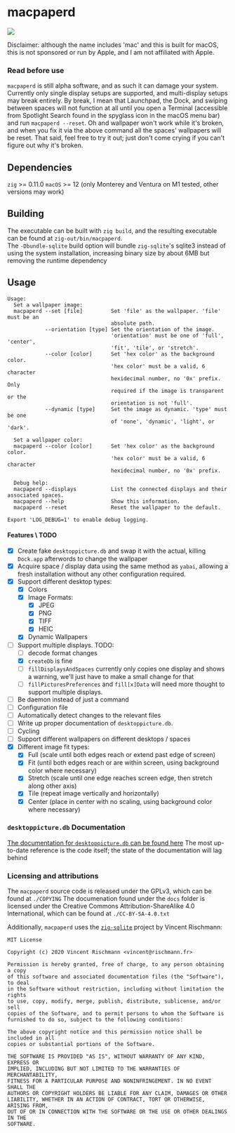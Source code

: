 # macpaperd

[![](https://badgers.space/github/license/amusingimpala75/macpaperd)](./COPYING)

Disclaimer: although the name includes 'mac' and this is built for macOS, this is not sponsored or run by Apple, and I am not affiliated with Apple.

### Read before use

`macpaperd` is still alpha software, and as such it can damage your system. Currently only single display setups are supported, and multi-display setups may break entirely. By break, I mean that Launchpad, the Dock, and swiping between spaces will not function at all until you open a Terminal (accessible from Spotlight Search found in the spyglass icon in the macOS menu bar) and run `macpaperd --reset`. Oh and wallpaper won't work while it's broken, and when you fix it via the above command all the spaces' wallpapers will be reset. That said, feel free to try it out; just don't come crying if you can't figure out why it's broken.

## Dependencies

`zig` >= 0.11.0
`macOS` >= 12 (only Monterey and Ventura on M1 tested, other versions may work)

## Building

The executable can be built with `zig build`, and the resulting executable can be found at `zig-out/bin/macpaperd`.  
The `-Dbundle-sqlite` build option will bundle `zig-sqlite`'s sqlite3 instead of using the system installation, increasing binary size by about 6MB but removing the runtime dependency

## Usage

```
Usage:
  Set a wallpaper image:
  macpaperd --set [file]         Set 'file' as the wallpaper. 'file' must be an
                                 absolute path.
            --orientation [type] Set the orientation of the image.
                                 'orientation' must be one of 'full', 'center',
                                 'fit', 'tile', or 'stretch'.
            --color [color]      Set 'hex color' as the background color.
                                 'hex color' must be a valid, 6 character
                                 hexidecimal number, no '0x' prefix. Only
                                 required if the image is transparent or the
                                 orientation is not 'full'.
            --dynamic [type]     Set the image as dynamic. 'type' must be one
                                 of 'none', 'dynamic', 'light', or 'dark'.

  Set a wallpaper color:
  macpaperd --color [color]      Set 'hex color' as the background color.
                                 'hex color' must be a valid, 6 character
                                 hexidecimal number, no '0x' prefix.

  Debug help:
  macpaperd --displays           List the connected displays and their associated spaces.
  macpaperd --help               Show this information.
  macpaperd --reset              Reset the wallpaper to the default.

Export 'LOG_DEBUG=1' to enable debug logging.
```

#### Features \ TODO

- [x] Create fake `desktoppicture.db` and swap it with the actual, killing `Dock.app` afterwords to change the wallpaper
- [x] Acquire space / display data using the same method as `yabai`, allowing a fresh installation without any other configuration required.
- [x] Support different desktop types:
   - [x] Colors
   - [x] Image Formats:
      - [x] JPEG
      - [x] PNG
      - [x] TIFF
      - [x] HEIC
   - [x] Dynamic Wallpapers
- [ ] Support multiple displays. TODO:
   - [ ] decode format changes
   - [x] `createDb` is fine
   - [ ] `fillDisplaysAndSpaces` currently only copies one display and shows a warning, we'll just have to make a small change for that
   - [ ] `fillPicturesPreferences` and `fill[x]Data` will need more thought to support multiple displays.
- [ ] Be daemon instead of just a command
- [ ] Configuration file
- [ ] Automatically detect changes to the relevant files
- [ ] Write up proper documentation of `desktoppicture.db`.
- [ ] Cycling
- [ ] Support different wallpapers on different desktops / spaces
- [x] Different image fit types:
   - [x] Full (scale until both edges reach or extend past edge of screen)
   - [x] Fit (until both edges reach or are within screen, using background color where necessary)
   - [x] Stretch (scale until one edge reaches screen edge, then stretch along other axis)
   - [x] Tile (repeat image vertically and horizontally)
   - [x] Center (place in center with no scaling, using background color where necessary)

### `desktoppicture.db` Documentation

[The documentation for `desktoppicture.db` can be found here](./doc/desktoppicture_db.md)
The most up-to-date reference is the code itself; the state of the documentation will lag behind

### Licensing and attributions

The `macpaperd` source code is released under the GPLv3, which can be found at `./COPYING`
The documenation found under the `docs` folder is licensed under the Creative Commons Attribution-ShareAlike 4.0 International, which can be found at `./CC-BY-SA-4.0.txt`

Additionally, `macpaperd` uses the [`zig-sqlite`](https://github.com/vrischmann/zig-sqlite) project by Vincent Rischmann:
```
MIT License

Copyright (c) 2020 Vincent Rischmann <vincent@rischmann.fr>

Permission is hereby granted, free of charge, to any person obtaining a copy
of this software and associated documentation files (the "Software"), to deal
in the Software without restriction, including without limitation the rights
to use, copy, modify, merge, publish, distribute, sublicense, and/or sell
copies of the Software, and to permit persons to whom the Software is
furnished to do so, subject to the following conditions:

The above copyright notice and this permission notice shall be included in all
copies or substantial portions of the Software.

THE SOFTWARE IS PROVIDED "AS IS", WITHOUT WARRANTY OF ANY KIND, EXPRESS OR
IMPLIED, INCLUDING BUT NOT LIMITED TO THE WARRANTIES OF MERCHANTABILITY,
FITNESS FOR A PARTICULAR PURPOSE AND NONINFRINGEMENT. IN NO EVENT SHALL THE
AUTHORS OR COPYRIGHT HOLDERS BE LIABLE FOR ANY CLAIM, DAMAGES OR OTHER
LIABILITY, WHETHER IN AN ACTION OF CONTRACT, TORT OR OTHERWISE, ARISING FROM,
OUT OF OR IN CONNECTION WITH THE SOFTWARE OR THE USE OR OTHER DEALINGS IN THE
SOFTWARE.
```
